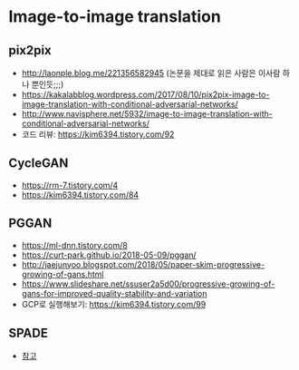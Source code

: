 # Image-to-image translation

## pix2pix
* http://laonple.blog.me/221356582945 (논문을 제대로 읽은 사람은 이사람 하나 뿐인듯;;;)
* https://kakalabblog.wordpress.com/2017/08/10/pix2pix-image-to-image-translation-with-conditional-adversarial-networks/
* http://www.navisphere.net/5932/image-to-image-translation-with-conditional-adversarial-networks/
* 코드 리뷰: https://kim6394.tistory.com/92

## CycleGAN
* https://rm-7.tistory.com/4
* https://kim6394.tistory.com/84

## PGGAN
* https://ml-dnn.tistory.com/8
* https://curt-park.github.io/2018-05-09/pggan/
* http://jaejunyoo.blogspot.com/2018/05/paper-skim-progressive-growing-of-gans.html
* https://www.slideshare.net/ssuser2a5d00/progressive-growing-of-gans-for-improved-quality-stability-and-variation
* GCP로 실행해보기: https://kim6394.tistory.com/99

## SPADE
* [참고](https://medium.com/@swapp19902/2019-how-an-algorithm-learned-to-synthesize-photo-realistic-images-from-crude-drawings-nvidia-cfd4d9200ea0)

